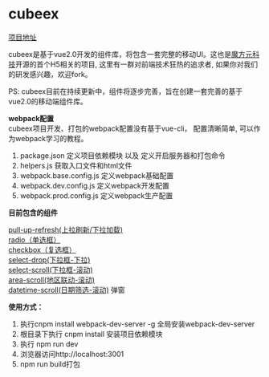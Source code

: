 # cubeex #

[项目地址](http://www.best-html5.net/cubee/cubeex)

cubeex是基于vue2.0开发的组件库，将包含一套完整的移动UI。这也是[魔方元科技](http://www.cubee.com)开源的首个H5相关的项目, 这里有一群对前端技术狂热的追求者, 如果你对我们的研发感兴趣，欢迎fork。

PS: cubeex目前在持续更新中，组件将逐步完善，旨在创建一套完善的基于vue2.0的移动端组件库。

**webpack配置**<br>
cubeex项目开发、打包的webpack配置没有基于vue-cli， 配置清晰简单, 可以作为webpack学习的教程。
>
1. package.json  定义项目依赖模块 以及 定义开启服务器和打包命令
2. helpers.js  获取入口文件和html文件
3. webpack.base.config.js  定义webpack基础配置
4. webpack.dev.config.js   定义webpack开发配置
5. webpack.prod.config.js  定义webpack生产配置

**目前包含的组件**<br>
>
[pull-up-refresh(上拉刷新/下拉加载)](http://www.best-html5.net/cubee/cubeex/#/pull-refresh)<br>
[radio（单选框）](http://www.best-html5.net/cubee/cubeex/#/radio)<br>
[checkbox（复选框）](http://www.best-html5.net/cubee/cubeex/#/checkbox)<br>
[select-drop(下拉框-下拉)](http://www.best-html5.net/cubee/cubeex/#/select)<br>
[select-scroll(下拉框-滚动)](http://www.best-html5.net/cubee/cubeex/#/select-scroll)<br>
[area-scroll(地区联动-滚动)](http://www.best-html5.net/cubee/cubeex/#/area)<br>
[datetime-scroll(日期筛选-滚动)](http://www.best-html5.net/cubee/cubeex/#/datetime)
弹窗

**使用方式：**<br>
>

1. 执行cnpm install webpack-dev-server -g 全局安装webpack-dev-server
2. 根目录下执行 cnpm install 安装项目依赖模块<br>
3. 执行 npm run dev<br>
4. 浏览器访问http://localhost:3001<br>
5. npm run build打包
